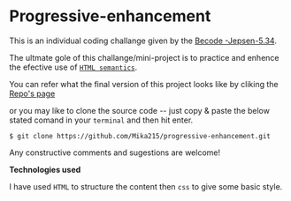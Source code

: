 # Progressive-enhancement

This is an individual coding challange given by the [Becode -Jepsen-5.34](https://github.com/becodeorg/LIE-Jepsen-5.34/blob/master/01-the-field/04-html-css/01-fundamentals/06-exercise-progressive-enhancement.md).

The ultmate gole of this challange/mini-project is to practice and enhence the efective use of [`HTML semantics`](https://www.freecodecamp.org/news/semantic-html5-elements/).

You can refer what the final version of this project looks like by cliking the [Repo's page](https://mika215.github.io/progressive-enhancement/)

or you may like to clone the source code  -- just copy & paste the below stated comand in your `terminal` and then hit enter.
```
$ git clone https://github.com/Mika215/progressive-enhancement.git
```
Any constructive comments and sugestions are welcome!

**Technologies used** 

I have used `HTML` to structure the content then `css` to give some basic style.
